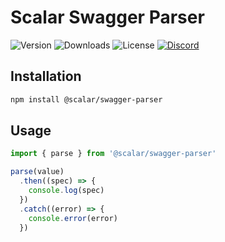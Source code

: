 # Scalar Swagger Parser

![Version](https://img.shields.io/npm/v/%40scalar/swagger-parser)
![Downloads](https://img.shields.io/npm/dm/%40scalar/swagger-parser)
![License](https://img.shields.io/npm/l/%40scalar%2Fswagger-parser)
[![Discord](https://img.shields.io/discord/1135330207960678410?style=flat&color=5865F2)](https://discord.gg/8HeZcRGPFS)

## Installation

```bash
npm install @scalar/swagger-parser
```

## Usage

```js
import { parse } from '@scalar/swagger-parser'

parse(value)
  .then((spec) => {
    console.log(spec)
  })
  .catch((error) => {
    console.error(error)
  })
```
